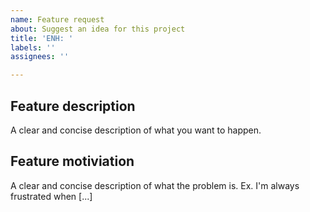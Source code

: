 ```yaml
---
name: Feature request
about: Suggest an idea for this project
title: 'ENH: '
labels: ''
assignees: ''

---
```


## Feature description
A clear and concise description of what you want to happen.

## Feature motiviation
A clear and concise description of what the problem is. Ex. I'm always frustrated when [...]



